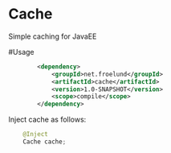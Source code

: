 Cache
=====

Simple caching for JavaEE

#Usage

```xml
        <dependency>
            <groupId>net.froelund</groupId>
            <artifactId>cache</artifactId>
            <version>1.0-SNAPSHOT</version>
            <scope>compile</scope>
        </dependency>
```
Inject cache as follows:
```java
    @Inject
    Cache cache;
```